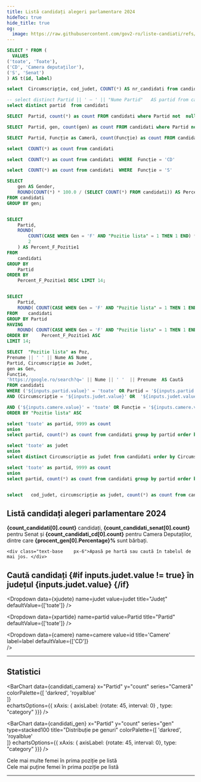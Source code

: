 ```yaml
---
title: Listă candidați alegeri parlamentare 2024
hideToc: true
hide_title: true
og:
  image: https://raw.githubusercontent.com/gov2-ro/liste-candiati/refs/heads/main/static/assets/lista-candidati.png
---
```



```sql camere
SELECT * FROM (
  VALUES 
('toate', 'Toate'),
('CD', 'Camera deputaților'),
('S', 'Senat')
) AS t(id, label)
```


```sql judete
select  Circumscripție, cod_judet, COUNT(*) AS nr_candidati	from candidati where cod_judet != 'diaspora'  GROUP BY Circumscripție, cod_judet order by Circumscripție ASC
```

```sql partide
-- select distinct Partid || ' – ' || "Nume Partid"   AS partid	from candidati 
select distinct partid	from candidati 
```

```sql candidati_count
SELECT  Partid, count(*) as count FROM candidati where Partid not  null group by Partid order by count DESC  

```
```sql candidati_gen
SELECT  Partid, gen, count(gen) as count FROM candidati where Partid not  null group by Partid, gen order by count DESC 
```
```sql candidati_camera
SELECT  Partid, Funcție as Cameră, count(Funcție) as count FROM candidati where Partid not  null group by Partid, Funcție order by count DESC 
```

```sql count_candidati
select  COUNT(*) as count from candidati  
```

```sql count_candidati_cd
select  COUNT(*) as count from candidati  WHERE  Funcție = 'CD'
```

```sql count_candidati_senat
select  COUNT(*) as count from candidati  WHERE  Funcție = 'S'
```


```sql procent_gen
SELECT 
    gen AS Gender, 
    ROUND(COUNT(*) * 100.0 / (SELECT COUNT(*) FROM candidati)) AS Percentage
FROM candidati
GROUP BY gen;
```

```sql gen_top

SELECT 
    Partid,
    ROUND(
        COUNT(CASE WHEN Gen = 'F' AND "Pozitie lista" = 1 THEN 1 END) * 100.0 / COUNT(*),
        2
    ) AS Percent_F_Pozitie1
FROM 
    candidati
GROUP BY 
    Partid
ORDER BY 
    Percent_F_Pozitie1 DESC LIMIT 14;

```

```sql gen_bottom

SELECT 
    Partid,
    ROUND( COUNT(CASE WHEN Gen = 'F' AND "Pozitie lista" = 1 THEN 1 END) * 100.0 / COUNT(*), 2   ) AS Percent_F_Pozitie1
FROM    candidati
GROUP BY Partid
HAVING 
    ROUND( COUNT(CASE WHEN Gen = 'F' AND "Pozitie lista" = 1 THEN 1 END) * 100.0 / COUNT(*), 2 ) > 2
ORDER BY     Percent_F_Pozitie1 ASC
LIMIT 14;

```

```sql candidati
SELECT  "Pozitie lista" as Poz, 
Prenume || ' ' || Nume AS Nume , 
Partid, Circumscripție as Judet,
gen as Gen, 
Funcție,
'https://google.ro/search?q=' || Nume || ' '  || Prenume  AS Caută
FROM candidati  
WHERE ('${inputs.partid.value}' = 'toate' OR Partid = '${inputs.partid.value}')
AND (Circumscripție = '${inputs.judet.value}' OR  '${inputs.judet.value}' == 'toate') 

AND ('${inputs.camere.value}' = 'toate' OR Funcție = '${inputs.camere.value}')
ORDER BY "Pozitie lista" ASC

```

```sql xpartide
select 'toate' as partid, 9999 as count
union
select partid, count(*) as count from candidati group by partid order by count DESC 

```

```sql xjudete
select 'toate' as judet
union
select distinct Circumscripție as judet	from candidati order by Circumscripție DESC
```
 
```sql partide
select 'toate' as partid, 9999 as count
union
select partid, count(*) as count from candidati group by partid order by count DESC 

```

```sql count_jud 

select   cod_judet, circumscripție as judet, count(*) as count from candidati group by circumscripție, cod_judet

```

<div class="grid grid-flow-row-dense lg:grid-cols-3">
  <div class="col-span-2">
    <AreaMap 
        data={count_jud } 
        areaCol=cod_judet
        geoJsonUrl='/assets/gis/ro.geojson'
        geoId=mnemonic
        value=count
        startingZoom = 6
        link=judet
        height=390
    /> 
  </div>
  <div class="text-2xl  m-2 bg-sky-50">

  <h2 class="bg-sky-200 px-7 py-4">Listă candidați <b>alegeri parlamentare 2024</b></h2> 

  <div class="px-7 py-4 pt-6"> 
    <b>{count_candidati[0].count}</b> candidați, <b>{count_candidati_senat[0].count}</b> pentru Senat și <b>{count_candidati_cd[0].count}</b> pentru Camera Deputaților, dintre care <b>{procent_gen[0].Percentage}%</b> sunt bărbați.
  </div>

    <div class="text-base	 px-6">Apasă pe hartă sau caută în tabelul de mai jos. </div>
 
  </div>
</div>

## Caută candidați  {#if inputs.judet.value != true} în județul **{inputs.judet.value}** {/if}

  <Dropdown 
    data={xjudete} 
    name=judet 
    value=judet 
    title="Județ" 
    defaultValue={['toate']}
/> 

<Dropdown 
    data={xpartide} 
    name=partid
    value=Partid
    title="Partid" 
    defaultValue={['toate']}
/> 

<Dropdown
    data={camere} 
    name=camere
    value=id
    title='Camere'
    label=label
    defaultValue={['CD']}	
/>

<DataTable data={candidati} search=true rows=50 >
    <Column id=Poz/> 
    <Column id=Nume/> 
    <Column id=Partid/> 
    <Column id=Judet/> 
    <Column id=Gen/> 
    <Column id=Funcție/> 
    <Column id=Caută contentType=link linkLabel="🔎"/> 
</DataTable>

 

---

## Statistici

<BarChart data={candidati_camera} x="Partid" y="count" series="Cameră"  
colorPalette={[
        'darkred',
        'royalblue'  
        ]}   
echartsOptions={{ xAxis: { axisLabel: {rotate: 45,  interval: 0} , type: "category" }}}
/>
 

 <!-- <BarChart data={candidati_camera} x="Partid" y="count" echartsOptions={{ xAxis: { axisLabel: {rotate: 45,  interval: 0}, type: "category"  }}}/> -->

<BarChart data={candidati_gen} x="Partid" y="count" series="gen"     
type=stacked100   title="Distribuție pe genuri"
colorPalette={[
        'darkred',
        'royalblue'  
        ]}
echartsOptions={{ xAxis: { axisLabel: {rotate: 45,  interval: 0}, type: "category"  }}}
/>

<div class="md:grid grid-cols-2 gap-8">
<div>
Cele mai multe femei în prima poziție pe listă
<DataTable data={gen_top} rows=14 />
</div>
<div>
Cele mai puține femei în prima poziție pe listă

<DataTable data={gen_bottom} rows=14 /></div>
</div>



---

 <div class="lista-judete  ">
   <ListaJudete judete={judete} />
 </div>
 

<style>
.lista-judete {
  display: grid;
  grid-template-columns: repeat(auto-fill, minmax(200px, 1fr));
  gap: .2ex;
}
</style>
 
 